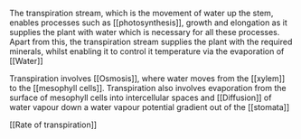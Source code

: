 The transpiration stream, which is the movement of water up the stem, enables processes such as [[photosynthesis]], growth and elongation as it supplies the plant with water which is necessary for all these processes. Apart from this, the transpiration stream supplies the plant with the required minerals, whilst enabling it to control it temperature via the evaporation of [[Water]]

Transpiration involves [[Osmosis]], where water moves from the [[xylem]] to the [[mesophyll cells]]. Transpiration also involves evaporation from the surface of mesophyll cells into intercellular spaces and [[Diffusion]] of water vapour down a water vapour potential gradient out of the [[stomata]]

[[Rate of transpiration]]